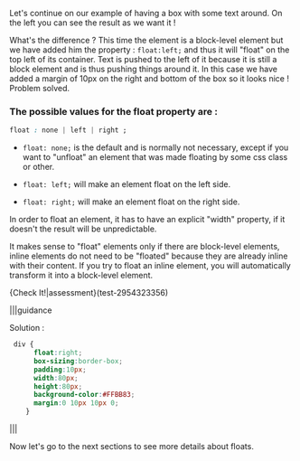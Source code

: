 Let's continue on our example of having a box with some text around. On the left you can see the result as we want it !

What's the difference ? This time the element is a block-level element but we have added him the property : `float:left;` and thus it will "float" on the top left of its container. Text is pushed to the left of it because it is still a block element and is thus pushing things around it. In this case we have added a margin of 10px on the right and bottom of the box so it looks nice ! Problem solved.

### The possible values for the float property are :

```css
float : none | left | right ;
```

- `float: none;` is the default and is normally not necessary, except if you want to "unfloat" an element that was made floating by some css class or other.

- `float: left;` will make an element float on the left side.

- `float: right;` will make an element float on the right side.

In order to float an element, it has to have an explicit "width" property, if it doesn't the result will be unpredictable.

It makes sense to "float" elements only if there are block-level elements, inline elements do not need to be "floated" because they are already inline with their content. If you try to float an inline element, you will automatically transform it into a block-level element.


{Check It!|assessment}(test-2954323356)

|||guidance

Solution :

```css
 div { 
      float:right; 
      box-sizing:border-box; 
      padding:10px; 
      width:80px; 
      height:80px; 
      background-color:#FFBB83; 
      margin:0 10px 10px 0; 
    }
```

|||


Now let's go to the next sections to see more details about floats.